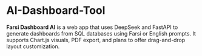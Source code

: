 # AI-Dashboard-Tool
**Farsi Dashboard AI** is a web app that uses DeepSeek and FastAPI to generate dashboards from SQL databases using Farsi or English prompts. It supports Chart.js visuals, PDF export, and plans to offer drag-and-drop layout customization.
